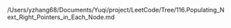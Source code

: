 /Users/yzhang68/Documents/Yuqi/project/LeetCode/Tree/116.Populating_Next_Right_Pointers_in_Each_Node.md